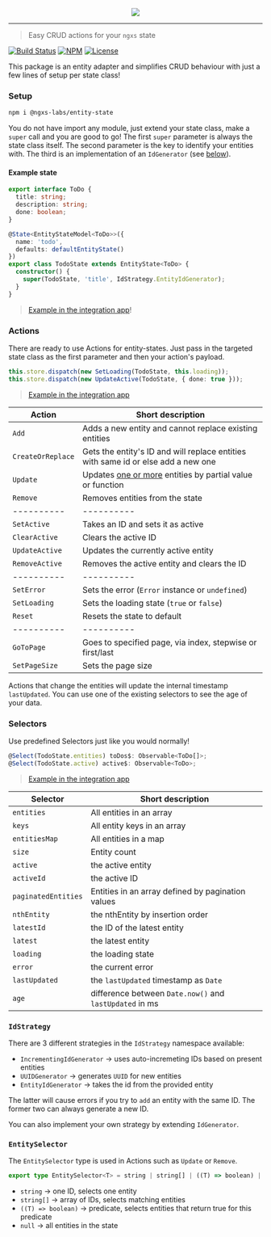 <p align="center">
    <img src="https://raw.githubusercontent.com/ngxs-labs/emitter/master/docs/assets/logo.png">
</p>

---

> Easy CRUD actions for your `ngxs` state

[![Build Status](https://travis-ci.org/ngxs-labs/entity-state.svg?branch=master)](https://travis-ci.org/ngxs-labs/entity-state)
[![NPM](https://badge.fury.io/js/%40ngxs-labs%2Fentity-state.svg)](https://www.npmjs.com/package/@ngxs-labs/entity-state)
[![License](https://img.shields.io/badge/License-MIT-green.svg)](https://github.com/ngxs-labs/entity-state/blob/master/LICENSE)

This package is an entity adapter and simplifies CRUD behaviour with just a few lines of setup per state class!

### Setup

```bash
npm i @ngxs-labs/entity-state
```

You do not have import any module, just extend your state class, make a `super` call and you are good to go!
The first `super` parameter is always the state class itself.
The second parameter is the key to identify your entities with.
The third is an implementation of an `IdGenerator` (see [below](#IdStrategy)).

#### Example state

```typescript
export interface ToDo {
  title: string;
  description: string;
  done: boolean;
}

@State<EntityStateModel<ToDo>>({
  name: 'todo',
  defaults: defaultEntityState()
})
export class TodoState extends EntityState<ToDo> {
  constructor() {
    super(TodoState, 'title', IdStrategy.EntityIdGenerator);
  }
}
```

>[Example in the integration app](https://github.com/ngxs-labs/entity-state/blob/master/integration/app/store/todo/store.ts#L19)!


### Actions

There are ready to use Actions for entity-states. Just pass in the targeted state class as the first parameter and then your action's payload.

```typescript
this.store.dispatch(new SetLoading(TodoState, this.loading));
this.store.dispatch(new UpdateActive(TodoState, { done: true }));
```

>[Example in the integration app](https://github.com/ngxs-labs/entity-state/blob/master/integration/app/app.component.ts#L46)

| Action | Short description |
|---|---|
| `Add` | Adds a new entity and cannot replace existing entities |
| `CreateOrReplace` | Gets the entity's ID and will replace entities with same id or else add a new one |
| `Update` | Updates [one or more](#EntitySelector) entities by partial value or function |
| `Remove` | Removes entities from the state |
| ---------- | ---------- |
| `SetActive` | Takes an ID and sets it as active |
| `ClearActive` | Clears the active ID |
| `UpdateActive` | Updates the currently active entity |
| `RemoveActive` | Removes the active entity and clears the ID |
| ---------- | ---------- |
| `SetError` | Sets the error (`Error` instance or `undefined`)|
| `SetLoading` | Sets the loading state (`true` or `false`) |
| `Reset` | Resets the state to default |
| ---------- | ---------- |
| `GoToPage` | Goes to specified page, via index, stepwise or first/last |
| `SetPageSize` | Sets the page size |

Actions that change the entities will update the internal timestamp `lastUpdated`.
You can use one of the existing selectors to see the age of your data.

### Selectors

Use predefined Selectors just like you would normally!

```typescript
@Select(TodoState.entities) toDos$: Observable<ToDo[]>;
@Select(TodoState.active) active$: Observable<ToDo>;
```

>[Example in the integration app](https://github.com/ngxs-labs/entity-state/blob/master/integration/app/app.component.ts#L28)

| Selector | Short description |
|---|---|
| `entities` | All entities in an array |
| `keys` | All entity keys in an array |
| `entitiesMap` | All entities in a map |
| `size` | Entity count |
| `active ` | the active entity |
| `activeId` | the active ID |
| `paginatedEntities` | Entities in an array defined by pagination values |
| `nthEntity` | the nthEntity by insertion order |
| `latestId` | the ID of the latest entity |
| `latest` | the latest entity |
| `loading` | the loading state |
| `error` | the current error |
| `lastUpdated` | the `lastUpdated` timestamp as `Date` |
| `age` | difference between `Date.now()` and `lastUpdated` in ms |

### `IdStrategy`

There are 3 different strategies in the `IdStrategy` namespace available:

- `IncrementingIdGenerator` -> uses auto-incremeting IDs based on present entities
- `UUIDGenerator` -> generates `UUID` for new entities
- `EntityIdGenerator` -> takes the id from the provided entity

The latter will cause errors if you try to `add` an entity with the same ID.
The former two can always generate a new ID.

You can also implement your own strategy by extending `IdGenerator`.

### `EntitySelector`

The `EntitySelector` type is used in Actions such as `Update` or `Remove`.
```typescript
export type EntitySelector<T> = string | string[] | ((T) => boolean) | null;
```

- `string` -> one ID, selects one entity
- `string[]` -> array of IDs, selects matching entities
- `((T) => boolean)` -> predicate, selects entities that return true for this predicate
- `null` -> all entities in the state
